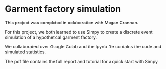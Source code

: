 # Garment factory simulation
This project was completed in colaboration with Megan Grannan.

For this project, we both learned to use Simpy to create a discrete event simulation of a hypothetical garment factory. 

We collaborated over Google Colab and the ipynb file contains the code and simulated statistics.

The pdf file contains the full report and tutorial for a quick start with Simpy
